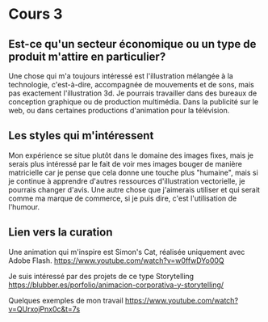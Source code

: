 # Cours 3
## Est-ce qu'un secteur économique ou un type de produit m'attire en particulier? 
Une chose qui m'a toujours intéressé est l'illustration mélangée à la technologie, c'est-à-dire, accompagnée de mouvements et de sons, mais pas exactement l'illustration 3d.
Je pourrais travailler dans des bureaux de conception graphique ou de production multimédia. Dans la publicité sur le web, ou dans certaines productions d'animation pour la télévision.

## Les styles qui m'intéressent
Mon expérience se situe plutôt dans le domaine des images fixes, mais je serais plus intéressé par le fait de voir mes images bouger de manière matricielle car je pense que cela donne une touche plus "humaine", mais si je continue à apprendre d'autres ressources d'illustration vectorielle, je pourrais changer d'avis.
Une autre chose que j'aimerais utiliser et qui serait comme ma marque de commerce, si je puis dire, c'est l'utilisation de l'humour.

## Lien vers la curation
Une animation qui m'inspire est Simon's Cat, réalisée uniquement avec Adobe Flash. 
https://www.youtube.com/watch?v=w0ffwDYo00Q

Je suis intéressé par des projets de ce type Storytelling
https://blubber.es/porfolio/animacion-corporativa-y-storytelling/


Quelques exemples de mon travail
https://www.youtube.com/watch?v=QUrxojPnx0c&t=7s
